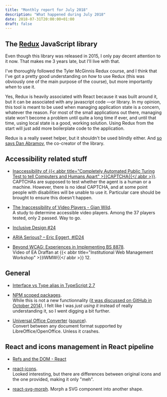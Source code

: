 ```yaml
---
title: "Monthly report for July 2018"
description: "What happened during July 2018"
date: 2018-07-31T20:00:00+01:00
draft: false
---
```


## The [Redux](https://redux.js.org/) JavaScript library

Even though this library was released in 2015, I only pay decent attention to it
now. That makes me 3 years late, but I'll live with that.

I've thoroughly followed the Tyler McGinnis Redux course, and I think that I've
got a pretty good understanding on _how_ to use Redux (this was obviously one of
the main purpose of the course), but more importantly _when_ to use it.

Yes, Redux is heavily associated with React because it was built around it, but
it can be associated with any javascript code —or library. In my opinion, this
tool is meant to be used when managing application state is a concern, whatever
the reason. For most of the small applications out there, managing state won't
become a problem until quite a long time if ever, and until that time, using
local state is a good, working solution. Using Redux from the start will just
add more boilerplate code to the application.

Redux is a really sweet helper, but it shouldn't be used blindly either. And
[so says Dan Abramov](https://medium.com/@dan_abramov/you-might-not-need-redux-be46360cf367),
the co-creator of the library.

## Accessibility related stuff

- [Inaccessibility of {{< abbr title="Completely Automated Public Turing Test to tell Computers and Humans Apart" >}}CAPTCHA{{</ abbr >}}](https://www.w3.org/TR/2018/WD-turingtest-20180703/).  
  CAPTCHAs are supposed to test whether the agent is a human or a machine.
  However, there is no ideal CAPTCHA, and at some point people with disabilities
  will be unable to use it. Particular care should be brought to ensure this
  doesn't happen.

- [The Inaccessibility of Video Players - Gian Wild](https://link.springer.com/content/pdf/10.1007%2F978-3-319-94277-3_9.pdf).  
  A study to determine accessible video players. Among the 37 players tested,
  only 2 passed. Way to go.

- [Inclusive Design #24](https://www.inclusivedesign24.org)

- [ARIA Serious? – Eric Eggert, #ID24](https://youtu.be/4bH57rWPnYo)

- [Beyond WCAG: Experiences in Implementing BS 8878](https://vimeo.com/44618741).  
  Video of EA Draffan at
  {{< abbr title="Institutional Web Management Workshop" >}}IWMW{{</ abbr >}} 12.

## General

- [Interface vs Type alias in TypeScript 2.7](https://medium.com/@martin_hotell/interface-vs-type-alias-in-typescript-2-7-2a8f1777af4c)

- [NPM scoped packages](https://docs.npmjs.com/misc/scope).  
  While this is not a new functionnality
  ([it was discussed on GitHub in October 2014](https://github.com/npm/npm/issues/5239)),
  I felt like I was _just using it_ instead of really understanding it, so I
  went digging a bit further.

- [Universal Office Converter](http://dag.wiee.rs/home-made/unoconv/)
  ([source](https://github.com/dagwieers/unoconv)).  
  Convert between any document format supported by LibreOffice/OpenOffice.
  Unless it crashes.

## React and icons management in React pipeline

- [Refs and the DOM - React](https://reactjs.org/docs/refs-and-the-dom.html)

- [react-icons](https://github.com/react-icons/react-icons/).  
  Looked interesting, but there are differences between original icons and the
  one provided, making it only "meh".

- [react-svg-morph](https://github.com/gorangajic/react-svg-morph/). Morph a SVG
  component into another shape.
